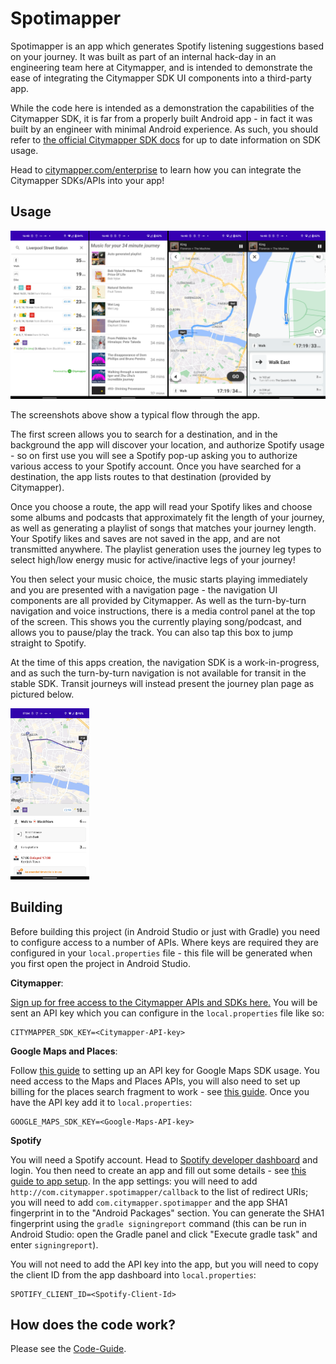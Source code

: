 # Spotimapper

Spotimapper is an app which generates Spotify listening suggestions based on your journey. It was built as part of an internal hack-day in an engineering team here at Citymapper, and is intended to demonstrate the ease of integrating the Citymapper SDK UI components into a third-party app.

While the code here is intended as a demonstration the capabilities of the Citymapper SDK, it is far from a properly built Android app - in fact it was built by an engineer with minimal Android experience. As such, you should refer to [the official Citymapper SDK docs](https://docs.external.citymapper.com/) for up to date information on SDK usage.

Head to [citymapper.com/enterprise](https://citymapper.com/enterprise) to learn how you can integrate the Citymapper SDKs/APIs into your app!

## Usage

![4 screenshots of app flow](images/4-panel-app-flow.png "4 panel app flow")

The screenshots above show a typical flow through the app.

The first screen allows you to search for a destination, and in the background the app will discover your location, and authorize Spotify usage - so on first use you will see a Spotify pop-up asking you to authorize various access to your Spotify account. Once you have searched for a destination, the app lists routes to that destination (provided by Citymapper).

Once you choose a route, the app will read your Spotify likes and choose some albums and podcasts that approximately fit the length of your journey, as well as generating a playlist of songs that matches your journey length. Your Spotify likes and saves are not saved in the app, and are not transmitted anywhere. The playlist generation uses the journey leg types to select high/low energy music for active/inactive legs of your journey!

You then select your music choice, the music starts playing immediately and you are presented with a navigation page - the navigation UI components are all provided by Citymapper. As well as the turn-by-turn navigation and voice instructions, there is a media control panel at the top of the screen. This shows you the currently playing song/podcast, and allows you to pause/play the track. You can also tap this box to jump straight to Spotify.

At the time of this apps creation, the navigation SDK is a work-in-progress, and as such the turn-by-turn navigation is not available for transit in the stable SDK. Transit journeys will instead present the journey plan page as pictured below.

<img src="images/transit-journey-plan.png" alt="Screenshot of journey plan" style="width:25%"/>

## Building

Before building this project (in Android Studio or just with Gradle) you need to configure access to a number of APIs. Where keys are required they are configured in your `local.properties` file - this file will be generated when you first open the project in Android Studio.

**Citymapper**:

[Sign up for free access to the Citymapper APIs and SDKs here.](https://enterprise.citymapper.com/signup) You will be sent an API key which you can configure in the `local.properties` file like so:

```
CITYMAPPER_SDK_KEY=<Citymapper-API-key>
```

**Google Maps and Places**:

Follow [this guide](https://developers.google.com/maps/documentation/android-sdk/get-api-key) to setting up an API key for Google Maps SDK usage. You need access to the Maps and Places APIs, you will also need to set up billing for the places search fragment to work - see [this guide](https://developers.google.com/maps/documentation/places/android-sdk/cloud-setup). Once you have the API key add it to `local.properties`:

```
GOOGLE_MAPS_SDK_KEY=<Google-Maps-API-key>
```

**Spotify**

You will need a Spotify account. Head to [Spotify developer dashboard](https://developer.spotify.com/dashboard) and login. You then need to create an app and fill out some details - see [this guide to app setup](https://developer.spotify.com/documentation/general/guides/authorization/app-settings/). In the app settings: you will need to add `http://com.citymapper.spotimapper/callback` to the list of redirect URIs; you will need to add `com.citymapper.spotimapper` and the app SHA1 fingerprint in to the "Android Packages" section. You can generate the SHA1 fingerprint using the `gradle signingreport` command (this can be run in Android Studio: open the Gradle panel and click "Execute gradle task" and enter `signingreport`).

You will not need to add the API key into the app, but you will need to copy the client ID from the app dashboard into `local.properties`:

```
SPOTIFY_CLIENT_ID=<Spotify-Client-Id>
```

## How does the code work?

Please see the [Code-Guide](Code-Guide.md).
